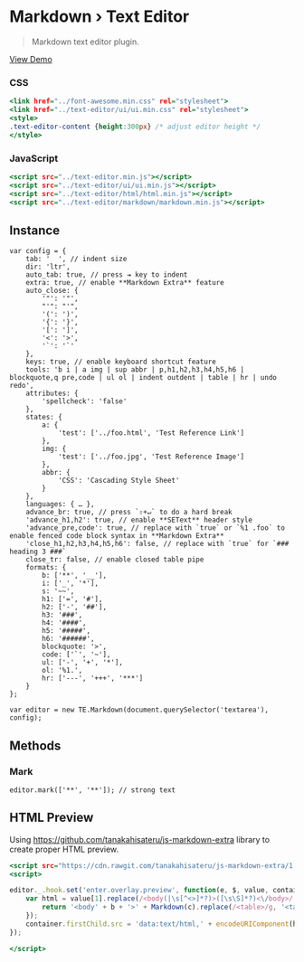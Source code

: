 Markdown › Text Editor
======================

> Markdown text editor plugin.

[View Demo](https://rawgit.com/tovic/text-editor/master/text-editor/markdown/markdown.html)

### CSS

~~~ .html
<link href="../font-awesome.min.css" rel="stylesheet">
<link href="../text-editor/ui/ui.min.css" rel="stylesheet">
<style>
.text-editor-content {height:300px} /* adjust editor height */
</style>
~~~

### JavaScript

~~~ .html
<script src="../text-editor.min.js"></script>
<script src="../text-editor/ui/ui.min.js"></script>
<script src="../text-editor/html/html.min.js"></script>
<script src="../text-editor/markdown/markdown.min.js"></script>
~~~

Instance
--------

~~~ .javascript
var config = {
    tab: '  ', // indent size
    dir: 'ltr',
    auto_tab: true, // press ⇥ key to indent
    extra: true, // enable **Markdown Extra** feature
    auto_close: {
        '"': '"',
        "'": "'",
        '(': ')',
        '{': '}',
        '[': ']',
        '<': '>',
        '`': '`'
    },
    keys: true, // enable keyboard shortcut feature
    tools: 'b i | a img | sup abbr | p,h1,h2,h3,h4,h5,h6 | blockquote,q pre,code | ul ol | indent outdent | table | hr | undo redo',
    attributes: {
        'spellcheck': 'false'
    },
    states: {
        a: {
            'test': ['../foo.html', 'Test Reference Link']
        },
        img: {
            'test': ['../foo.jpg', 'Test Reference Image']
        },
        abbr: {
            'CSS': 'Cascading Style Sheet'
        }
    },
    languages: { … },
    advance_br: true, // press `⇧+↵` to do a hard break
    'advance_h1,h2': true, // enable **SEText** header style
    'advance_pre,code': true, // replace with `true` or `%1 .foo` to enable fenced code block syntax in **Markdown Extra**
    'close_h1,h2,h3,h4,h5,h6': false, // replace with `true` for `### heading 3 ###`
    close_tr: false, // enable closed table pipe
    formats: {
        b: ['**', '__'],
        i: ['_', '*'],
        s: '~~',
        h1: ['=', '#'],
        h2: ['-', '##'],
        h3: '###',
        h4: '####',
        h5: '#####',
        h6: '######',
        blockquote: '>',
        code: ['`', '~'],
        ul: ['-', '+', '*'],
        ol: '%1.',
        hr: ['---', '+++', '***']
    }
};

var editor = new TE.Markdown(document.querySelector('textarea'), config);
~~~

Methods
-------

### Mark

~~~ .javascript
editor.mark(['**', '**']); // strong text
~~~

HTML Preview
------------

Using <https://github.com/tanakahisateru/js-markdown-extra> library to create proper HTML preview.

~~~ .html
<script src="https://cdn.rawgit.com/tanakahisateru/js-markdown-extra/1.2.4/js-markdown-extra.js"></script>
<script>

editor._.hook.set('enter.overlay.preview', function(e, $, value, container) {
    var html = value[1].replace(/<body(|\s[^<>]*?)>([\s\S]*?)<\/body>/, function(a, b, c) {
        return '<body' + b + '>' + Markdown(c).replace(/<table>/g, '<table border="1">') + '</body>';
    });
    container.firstChild.src = 'data:text/html,' + encodeURIComponent(html);
});

</script>
~~~